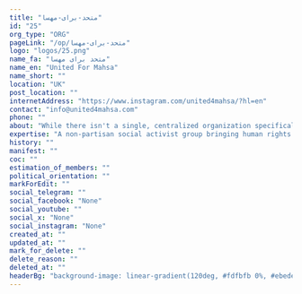 ```yaml
---
title: "متحد-برای-مهسا"
id: "25"
org_type: "ORG"
pageLink: "/op/متحد-برای-مهسا"
logo: "logos/25.png"
name_fa: "متحد برای مهسا"
name_en: "United For Mahsa"
name_short: ""
location: "UK"
post_location: ""
internetAddress: "https://www.instagram.com/united4mahsa/?hl=en"
contact: "info@united4mahsa.com"
phone: ""
about: "While there isn't a single, centralized organization specifically named 'United for Mahsa,' the phrase encapsulates the global movement ignited by the tragic death of Mahsa Amini in Iran on September 16, 2022. This movement calls for justice for Mahsa, an end to the mandatory hijab law, and broader human rights and political reforms in Iran."
expertise: "A non-partisan social activist group bringing human rights issues in Iran to the fore in sociopolitical discourses."
history: ""
manifest: ""
coc: ""
estimation_of_members: ""
political_orientation: ""
markForEdit: ""
social_telegram: ""
social_facebook: "None"
social_youtube: ""
social_x: "None"
social_instagram: "None"
created_at: ""
updated_at: ""
mark_for_delete: ""
delete_reason: ""
deleted_at: ""
headerBg: "background-image: linear-gradient(120deg, #fdfbfb 0%, #ebedee 100%);"
---
```


